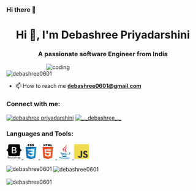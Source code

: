 ### Hi there 👋

<!--
**debashree0601/debashree0601** is a ✨ _special_ ✨ repository because its `README.md` (this file) appears on your GitHub profile.

Here are some ideas to get you started:

- 🔭 I’m currently working on ...
- 🌱 I’m currently learning ...
- 👯 I’m looking to collaborate on ...
- 🤔 I’m looking for help with ...
- 💬 Ask me about ...
- 📫 How to reach me: ...
- 😄 Pronouns: ...
- ⚡ Fun fact: ...
-->
<h1 align="center">Hi 👋, I'm Debashree Priyadarshini</h1>
<h3 align="center">A passionate software Engineer from India</h3>
<img align="right"alt="coding"width="400"src="C:\Users\hp\OneDrive\Desktop\157189039-c09b3e38-9f42-42c0-ab54-14f1574190a7">

<p align="left"> <img src="https://komarev.com/ghpvc/?username=debashree0601&label=Profile%20views&color=0e75b6&style=flat" alt="debashree0601" /> </p>

- 📫 How to reach me **debashree0601@gmail.com**

<h3 align="left">Connect with me:</h3>
<p align="left">
<a href="https://linkedin.com/in/debashree priyadarshini" target="blank"><img align="center" src="https://raw.githubusercontent.com/rahuldkjain/github-profile-readme-generator/master/src/images/icons/Social/linked-in-alt.svg" alt="debashree priyadarshini" height="30" width="40" /></a>
<a href="https://instagram.com/_._debashree_._" target="blank"><img align="center" src="https://raw.githubusercontent.com/rahuldkjain/github-profile-readme-generator/master/src/images/icons/Social/instagram.svg" alt="_._debashree_._" height="30" width="40" /></a>
</p>

<h3 align="left">Languages and Tools:</h3>
<p align="left"> <a href="https://getbootstrap.com" target="_blank" rel="noreferrer"> <img src="https://raw.githubusercontent.com/devicons/devicon/master/icons/bootstrap/bootstrap-plain-wordmark.svg" alt="bootstrap" width="40" height="40"/> </a> <a href="https://www.w3schools.com/css/" target="_blank" rel="noreferrer"> <img src="https://raw.githubusercontent.com/devicons/devicon/master/icons/css3/css3-original-wordmark.svg" alt="css3" width="40" height="40"/> </a> <a href="https://www.w3.org/html/" target="_blank" rel="noreferrer"> <img src="https://raw.githubusercontent.com/devicons/devicon/master/icons/html5/html5-original-wordmark.svg" alt="html5" width="40" height="40"/> </a> <a href="https://www.java.com" target="_blank" rel="noreferrer"> <img src="https://raw.githubusercontent.com/devicons/devicon/master/icons/java/java-original.svg" alt="java" width="40" height="40"/> </a> <a href="https://developer.mozilla.org/en-US/docs/Web/JavaScript" target="_blank" rel="noreferrer"> <img src="https://raw.githubusercontent.com/devicons/devicon/master/icons/javascript/javascript-original.svg" alt="javascript" width="40" height="40"/> </a> </p>

<p><img align="left" src="https://github-readme-stats.vercel.app/api/top-langs?username=debashree0601&show_icons=true&locale=en&layout=compact" alt="debashree0601" /></p>

<p>&nbsp;<img align="center" src="https://github-readme-stats.vercel.app/api?username=debashree0601&show_icons=true&locale=en" alt="debashree0601" /></p>

<p><img align="center" src="https://github-readme-streak-stats.herokuapp.com/?user=debashree0601&" alt="debashree0601" /></p>
